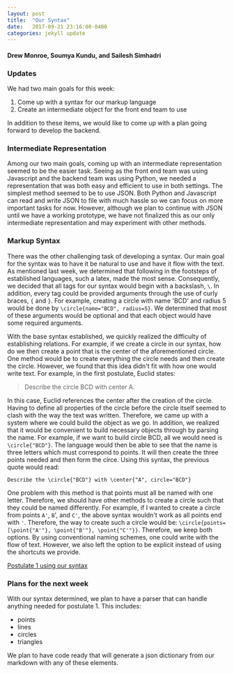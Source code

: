 ```yaml
---
layout: post
title:  "Our Syntax"
date:   2017-09-21 23:16:00-0400
categories: jekyll update
---
```

#### Drew Monroe, Soumya Kundu, and Sailesh Simhadri

### Updates
We had two main goals for this week:
1. Come up with a syntax for our markup language
2. Create an intermediate object for the front end team to use

In addition to these items, we would like to come up with a plan going forward to develop the backend.

### Intermediate Representation
Among our two main goals, coming up with an intermediate representation seemed to be the easier task. Seeing as the front end team was using Javascript and the backend team was using Python, we needed a representation that was both easy and efficient to use in both settings. The simplest method seemed to be to use JSON. Both Python and Javascript can read and write JSON to file with much hassle so we can focus on more important tasks for now. However, although we plan to continue with JSON until we have a working prototype, we have not finalized this as our only intermediate representation and may experiment with other methods.


### Markup Syntax
There was the other challenging task of developing a syntax. Our main goal for the syntax was to have it be natural to use and have it flow with the text. As mentioned last week, we determined that following in the footsteps of established languages, such a latex, made the most sense. Consequently, we decided that all tags for our syntax would begin with a backslash, `\`. In addition, every tag could be provided arguments through the use of curly braces, `{` and `}`. For example, creating a circle with name 'BCD' and radius 5 would be done by `\circle{name="BCD", radius=5}`. We determined that most of these arguments would be optional and that each object would have some required arguments.

With the base syntax established, we quickly realized the difficulty of establishing relations. For example, if we create a circle in our syntax, how do we then create a point that is the center of the aforementioned circle. One method would be to create everything the circle needs and then create the circle. However, we found that this idea didn't fit with how one would write text. For example, in the first postulate, Euclid states:

>Describe the circle BCD with center A.

In this case, Euclid references the center after the creation of the circle. Having to define all properties of the circle before the circle itself seemed to clash with the way the text was written. Therefore, we came up with a system where we could build the object as we go. In addition, we realized that it would be convenient to build necessary objects through by parsing the name. For example, if we want to build circle BCD, all we would need is `\circle{"BCD"}`. The language would then be able to see that the name is three letters which must correspond to points. It will then create the three points needed and then form the circe. Using this syntax, the previous quote would read:

`Describe the \circle{"BCD"} with \center{"A", circle="BCD"}`

One problem with this method is that points must all be named with one letter. Therefore, we should have other methods to create a circle such that they could be named differently. For example, if I wanted to create a circle from points `A'`, `B`', and `C'`, the above syntax wouldn't work as all points end with `'`. Therefore, the way to create such a circle would be: `\circle{points=[\point{"A'"}, \point{"B'"}, \point{"C'"}}`. Therefore, we keep both options. By using conventional naming schemes, one could write with the flow of text. However, we also left the option to be explicit instead of using the shortcuts we provide.

[Postulate 1 using our syntax](https://github.com/YouClid/youclid/blob/feature/parser/texts/postulate-1.yc)


### Plans for the next week
With our syntax determined, we plan to have a parser that can handle anything needed for postulate 1. This includes:
* points
* lines
* circles
* triangles

We plan to have code ready that will generate a json dictionary from our markdown with any of these elements.
